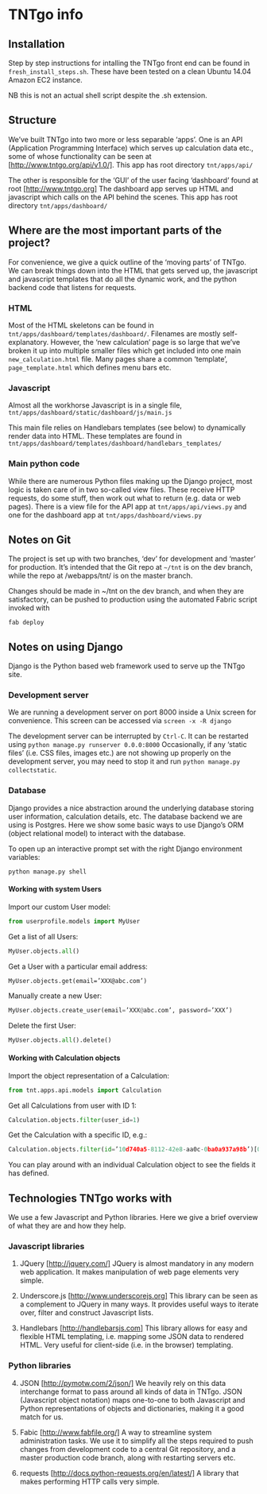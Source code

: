 TNTgo info
==========

Installation
------------

Step by step instructions for intalling the TNTgo front end can be found in `fresh_install_steps.sh`. 
These have been tested on a clean Ubuntu 14.04 Amazon EC2 instance. 

NB this is not an actual shell script despite the .sh extension.

Structure
---------

We’ve built TNTgo into two more or less separable ‘apps’. One is an API 
(Application Programming Interface) which serves up calculation data etc., 
some of whose functionality can be seen at [http://www.tntgo.org/api/v1.0/]. 
This app has root directory `tnt/apps/api/`

The other is responsible for the ‘GUI’ of the user facing ‘dashboard’ found at root [http://www.tntgo.org] 
The dashboard app serves up HTML and javascript which calls on the API behind the 
scenes. 
This app has root directory `tnt/apps/dashboard/`

Where are the most important parts of the project?
--------------------------------------------------
For convenience, we give a quick outline of the ‘moving parts’ of TNTgo. 
We can break things down into the HTML that gets served up, the javascript and javascript templates 
that do all the dynamic work, and the python backend code that listens for requests. 

### HTML
Most of the HTML skeletons can be found in `tnt/apps/dashboard/templates/dashboard/`. 
Filenames are mostly self-explanatory. 
However, the ‘new calculation’ page is so large that we’ve broken it up into multiple smaller files
which get included into one main `new_calculation.html` file. 
Many pages share a common ‘template’, `page_template.html` which defines menu bars etc. 

### Javascript
Almost all the workhorse Javascript is in a single file, 
`tnt/apps/dashboard/static/dashboard/js/main.js`

This main file relies on Handlebars templates (see below) to dynamically render data into HTML. 
These templates are found in `tnt/apps/dashboard/templates/dashboard/handlebars_templates/`

### Main python code
While there are numerous Python files making up the Django project, most logic is taken care of in
two so-called view files. These receive HTTP requests, do some stuff, 
then work out what to return (e.g. data or web pages). 
There is a view file for the API app at `tnt/apps/api/views.py` and one for the dashboard app at 
`tnt/apps/dashboard/views.py`

Notes on Git
------------
The project is set up with two branches, ‘dev’ for development and ‘master’ for production. 
It’s intended that the Git repo at `~/tnt` is on the dev branch, while the repo at /webapps/tnt/ 
is on the master branch. 

Changes should be made in ~/tnt on the dev branch, and when they are satisfactory, can be 
pushed to production using the automated Fabric script invoked with
```
fab deploy
```

Notes on using Django
---------------------

Django is the Python based web framework used to serve up the TNTgo site. 

### Development server
We are running a development server on port 8000 inside a Unix screen for convenience. 
This screen can be accessed via `screen -x -R django`

The development server can be interrupted by `Ctrl-C`. 
It can be restarted using `python manage.py runserver 0.0.0:8000`
Occasionally, if any ‘static files’ (i.e. CSS files, images etc.) 
are not showing up properly on the development server, you may need to stop it and run 
`python manage.py collectstatic`.

### Database
Django provides a nice abstraction around the underlying database storing user information, 
calculation details, etc. The database backend we are using is Postgres. 
Here we show some basic ways to use Django’s ORM (object relational model) to 
interact with the database. 

To open up an interactive prompt set with the right Django environment variables: 
```
python manage.py shell
```

#### Working with system Users
Import our custom User model:
```python
from userprofile.models import MyUser
```
Get a list of all Users:
```python
MyUser.objects.all()
```
Get a User with a particular email address:
```
MyUser.objects.get(email=’XXX@abc.com’)
```
Manually create a new User:
```python
MyUser.objects.create_user(email=’XXX@abc.com’, password=’XXX’)
```
Delete the first User:
```python
MyUser.objects.all().delete()
```
#### Working with Calculation objects
Import the object representation of a Calculation:
```python
from tnt.apps.api.models import Calculation
```
Get all Calculations from user with ID 1:
```python
Calculation.objects.filter(user_id=1)
```
Get the Calculation with a specific ID, e.g.:
```python
Calculation.objects.filter(id=’10d740a5-8112-42e8-aa0c-0ba0a937a98b’)[0]
```
You can play around with an individual Calculation object to see the fields it has defined. 

Technologies TNTgo works with
-----------------------------
We use a few Javascript and Python libraries. 
Here we give a brief overview of what they are and how they help. 

### Javascript libraries

1. JQuery [http://jquery.com/] JQuery is almost mandatory in any modern web application. 
It makes manipulation of web page elements very simple. 

2. Underscore.js [http://www.underscorejs.org] This library can be seen as a complement to JQuery in many ways.
It provides  useful ways to iterate over, filter and construct Javascript lists. 

3. Handlebars [http://handlebarsjs.com] This library allows for easy and flexible HTML templating, 
i.e. mapping some JSON data to rendered HTML. Very useful for client-side (i.e. in the browser)
templating. 

### Python libraries
4. JSON [http://pymotw.com/2/json/] We heavily rely on this data interchange format to pass around all kinds of data in TNTgo. 
JSON (Javascript object notation) maps one-to-one to both Javascript and Python representations of objects and dictionaries, 
making it a good match for us. 

5. Fabic [http://www.fabfile.org/] A way to streamline system administration tasks. 
We use it to simplify all the steps required to push changes from development code
to a central Git repository, and a master production code branch, along with restarting servers etc.

6. requests [http://docs.python-requests.org/en/latest/] A library that makes performing HTTP calls
very simple. 
